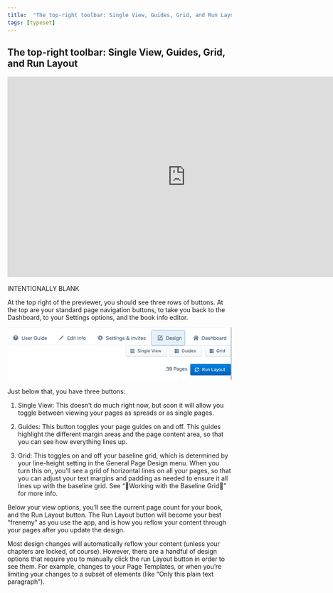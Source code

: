 ```yaml
---
title:  "The top-right toolbar: Single View, Guides, Grid, and Run Layout"
tags: [typeset]
---
```


<section data-type="chapter" class="hsecchapter" data-hederis-type="hsecchapter" id="typeset-view-toolbar" data-pi-attrs="id: typeset-view-toolbar; data-tags: typeset;" role="doc-chapter" data-tags="typeset" data-author-name=" " data-book-title=" " title="The top-right toolbar: Single View, Guides, Grid, and Run Layout"><h1 data-hederis-type="hblkchaptitle" class="hblkchaptitle" id="pD0IadIdy">The top-right toolbar: Single View, Guides, Grid, and Run Layout</h1><iframe width="800" height="450" src="https://www.youtube.com/embed/uJFdCjW8Rl8" frameborder="0" allow="accelerometer;" encrypted-media="" gyroscope="" picture-in-picture="" allowfullscreen="" id="pj2ARRHYm"></iframe><p data-embedded-html="true" id="pCrMIBMfj">INTENTIONALLY BLANK</p><p class="hblkp" data-hederis-type="hblkp" id="pZrq9TZKv">At the top right of the previewer, you should see three rows of buttons. At the top are your standard page navigation buttons, to take you back to the Dashboard, to your Settings options, and the book info editor.</p><img data-hederis-type="hblkimg" class="hblkimg" id="pBg8hWkbM" src="/images/righttoolbar.png" data-img-src="righttoolbar.png"/><p class="hblkp" data-hederis-type="hblkp" id="p91hshM8B">Just below that, you have three buttons:</p><ol class="hwprnumlist" data-hederis-type="hwprnumlist" id="pnLbB0PyS"><li class="hblkoli" data-hederis-type="hblkoli" id="liVkoLvuG5"><p class="hblkoli" data-hederis-type="hblklip" id="pabW2Iz9W">Single View: This doesn&#8217;t do much right now, but soon it will allow you toggle between viewing your pages as spreads or as single pages.</p></li><li class="hblkoli" data-hederis-type="hblkoli" id="li5UwrGMfO"><p class="hblkoli" data-hederis-type="hblklip" id="pQi6dsL2e">Guides: This button toggles your page guides on and off. This guides highlight the different margin areas and the page content area, so that you can see how everything lines up.</p></li><li class="hblkoli" data-hederis-type="hblkoli" id="liw5H29T3z"><p class="hblkoli" data-hederis-type="hblklip" id="pjomuJ8Z5">Grid: This toggles on and off your baseline grid, which is determined by your line-height setting in the General Page Design menu. When you turn this on, you&#8217;ll see a grid of horizontal lines on all your pages, so that you can adjust your text margins and padding as needed to ensure it all lines up with the baseline grid. See &#8220;Working with the Baseline Grid&#8221; for more info.</p></li></ol><p class="hblkp" data-hederis-type="hblkp" id="p2WBRvMgf">Below your view options, you&#8217;ll see the current page count for your book, and the Run Layout button. The Run Layout button will become your best &#8220;frenemy&#8221; as you use the app, and is how you reflow your content through your pages after you update the design.</p><p class="hblkp" data-hederis-type="hblkp" id="ppTqeOTwG">Most design changes will automatically reflow your content (unless your chapters are locked, of course). However, there are a handful of design options that require you to manually click the run Layout button in order to see them. For example, changes to your Page Templates, or when you&#8217;re limiting your changes to a subset of elements (like &#8220;Only this plain text paragraph&#8221;).</p></section>
